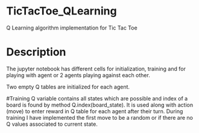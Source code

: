 # TicTacToe_QLearning
Q Learning algorithm implementation for Tic Tac Toe

# Description
The jupyter notebook has different cells for initialization, training and for playing with agent or 2 agents playing against each other.

Two empty Q tables are initialized for each agent.

#Training
Q variable contains all states which are possible and index of a board is found by method Q.index(board_state).
It is used along with action (move) to enter reward in Q table for each agent after their turn.
During training I have implemented the first move to be a random or if there are no Q values associated to current state.
